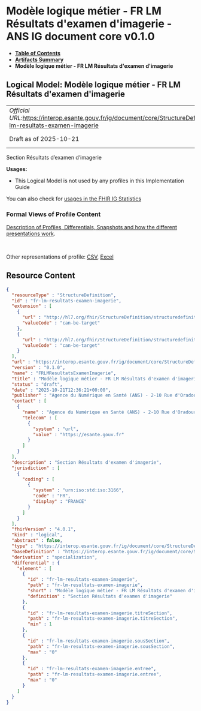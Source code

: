 # Modèle logique métier - FR LM Résultats d'examen d'imagerie - ANS IG document core v0.1.0

* [**Table of Contents**](toc.md)
* [**Artifacts Summary**](artifacts.md)
* **Modèle logique métier - FR LM Résultats d'examen d'imagerie**

## Logical Model: Modèle logique métier - FR LM Résultats d'examen d'imagerie 

| | |
| :--- | :--- |
| *Official URL*:https://interop.esante.gouv.fr/ig/document/core/StructureDefinition/fr-lm-resultats-examen-imagerie | *Version*:0.1.0 |
| Draft as of 2025-10-21 | *Computable Name*:FRLMResultatsExamenImagerie |

 
Section Résultats d’examen d’imagerie 

**Usages:**

* This Logical Model is not used by any profiles in this Implementation Guide

You can also check for [usages in the FHIR IG Statistics](https://packages2.fhir.org/xig/ans.document.fr.core|current/StructureDefinition/fr-lm-resultats-examen-imagerie)

### Formal Views of Profile Content

 [Description of Profiles, Differentials, Snapshots and how the different presentations work](http://build.fhir.org/ig/FHIR/ig-guidance/readingIgs.html#structure-definitions). 

 

Other representations of profile: [CSV](StructureDefinition-fr-lm-resultats-examen-imagerie.csv), [Excel](StructureDefinition-fr-lm-resultats-examen-imagerie.xlsx) 



## Resource Content

```json
{
  "resourceType" : "StructureDefinition",
  "id" : "fr-lm-resultats-examen-imagerie",
  "extension" : [
    {
      "url" : "http://hl7.org/fhir/StructureDefinition/structuredefinition-type-characteristics",
      "valueCode" : "can-be-target"
    },
    {
      "url" : "http://hl7.org/fhir/StructureDefinition/structuredefinition-type-characteristics",
      "valueCode" : "can-be-target"
    }
  ],
  "url" : "https://interop.esante.gouv.fr/ig/document/core/StructureDefinition/fr-lm-resultats-examen-imagerie",
  "version" : "0.1.0",
  "name" : "FRLMResultatsExamenImagerie",
  "title" : "Modèle logique métier - FR LM Résultats d'examen d'imagerie",
  "status" : "draft",
  "date" : "2025-10-21T12:36:21+00:00",
  "publisher" : "Agence du Numérique en Santé (ANS) - 2-10 Rue d'Oradour-sur-Glane, 75015 Paris",
  "contact" : [
    {
      "name" : "Agence du Numérique en Santé (ANS) - 2-10 Rue d'Oradour-sur-Glane, 75015 Paris",
      "telecom" : [
        {
          "system" : "url",
          "value" : "https://esante.gouv.fr"
        }
      ]
    }
  ],
  "description" : "Section Résultats d'examen d'imagerie",
  "jurisdiction" : [
    {
      "coding" : [
        {
          "system" : "urn:iso:std:iso:3166",
          "code" : "FR",
          "display" : "FRANCE"
        }
      ]
    }
  ],
  "fhirVersion" : "4.0.1",
  "kind" : "logical",
  "abstract" : false,
  "type" : "https://interop.esante.gouv.fr/ig/document/core/StructureDefinition/fr-lm-resultats-examen-imagerie",
  "baseDefinition" : "https://interop.esante.gouv.fr/ig/document/core/StructureDefinition/fr-lm-section",
  "derivation" : "specialization",
  "differential" : {
    "element" : [
      {
        "id" : "fr-lm-resultats-examen-imagerie",
        "path" : "fr-lm-resultats-examen-imagerie",
        "short" : "Modèle logique métier - FR LM Résultats d'examen d'imagerie",
        "definition" : "Section Résultats d'examen d'imagerie"
      },
      {
        "id" : "fr-lm-resultats-examen-imagerie.titreSection",
        "path" : "fr-lm-resultats-examen-imagerie.titreSection",
        "min" : 1
      },
      {
        "id" : "fr-lm-resultats-examen-imagerie.sousSection",
        "path" : "fr-lm-resultats-examen-imagerie.sousSection",
        "max" : "0"
      },
      {
        "id" : "fr-lm-resultats-examen-imagerie.entree",
        "path" : "fr-lm-resultats-examen-imagerie.entree",
        "max" : "0"
      }
    ]
  }
}

```

